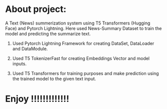 # About project:
A Text (News) summerization system using T5 Transformers (Hugging Face) and Pytorch Lightning. Here used News-Summary Dataset to train the model and predicting the summarize text.

1. Used Pytorch Lightning Framework for creating DataSet, DataLoader and DataModule.

2. Used T5 TokenizerFast for creating Embeddings Vector and model inputs.

3. Used T5 Transformers for training purposes and make prediction using the trained model to the given text input.

# Enjoy !!!!!!!!!!!!!
